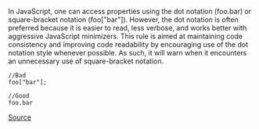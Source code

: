 In JavaScript, one can access properties using the dot notation (foo.bar) or square-bracket notation (foo["bar"]). However, the dot notation is often preferred because it is easier to read, less verbose, and works better with aggressive JavaScript minimizers.
This rule is aimed at maintaining code consistency and improving code readability by encouraging use of the dot notation style whenever possible. As such, it will warn when it encounters an unnecessary use of square-bracket notation.

```
//Bad
foo["bar"];

//Good
foo.bar

```

[Source](http://eslint.org/docs/rules/dot-notation)
